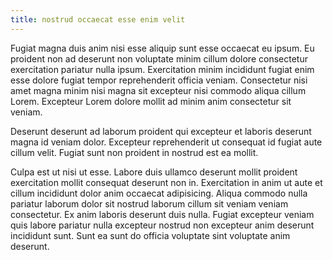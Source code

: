 ```yaml
---
title: nostrud occaecat esse enim velit
---
```


Fugiat magna duis anim nisi esse aliquip sunt esse occaecat eu ipsum. Eu proident non ad deserunt non voluptate minim cillum dolore consectetur exercitation pariatur nulla ipsum. Exercitation minim incididunt fugiat enim esse dolore fugiat tempor reprehenderit officia veniam. Consectetur nisi amet magna minim nisi magna sit excepteur nisi commodo aliqua cillum Lorem. Excepteur Lorem dolore mollit ad minim anim consectetur sit veniam.

Deserunt deserunt ad laborum proident qui excepteur et laboris deserunt magna id veniam dolor. Excepteur reprehenderit ut consequat id fugiat aute cillum velit. Fugiat sunt non proident in nostrud est ea mollit.

Culpa est ut nisi ut esse. Labore duis ullamco deserunt mollit proident exercitation mollit consequat deserunt non in. Exercitation in anim ut aute et cillum incididunt dolor anim occaecat adipisicing. Aliqua commodo nulla pariatur laborum dolor sit nostrud laborum cillum sit veniam veniam consectetur. Ex anim laboris deserunt duis nulla. Fugiat excepteur veniam quis labore pariatur nulla excepteur nostrud non excepteur anim deserunt incididunt sunt. Sunt ea sunt do officia voluptate sint voluptate anim deserunt.